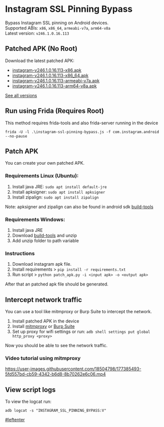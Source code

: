 # Instagram SSL Pinning Bypass

Bypass Instagram SSL pinning on Android devices.  
Supported ABIs: `x86`, `x86_64`, `armeabi-v7a`, `arm64-v8a`  
Latest version: `v246.1.0.16.113`

## Patched APK (No Root)

Download the latest patched APK: 
+ [instagram-v246.1.0.16.113-x86.apk](https://github.com/Eltion/Instagram-SSL-Pinning-Bypass/releases/download/v246.1.0.16.113/instagram-v246.1.0.16.113-x86.apk)
+ [instagram-v246.1.0.16.113-x86_64.apk](https://github.com/Eltion/Instagram-SSL-Pinning-Bypass/releases/download/v246.1.0.16.113/instagram-v246.1.0.16.113-x86_64.apk)
+ [instagram-v246.1.0.16.113-armeabi-v7a.apk](https://github.com/Eltion/Instagram-SSL-Pinning-Bypass/releases/download/v246.1.0.16.113/instagram-v246.1.0.16.113-armeabi-v7a.apk)
+ [instagram-v246.1.0.16.113-arm64-v8a.apk](https://github.com/Eltion/Instagram-SSL-Pinning-Bypass/releases/download/v246.1.0.16.113/instagram-v246.1.0.16.113-arm64-v8a.apk)

[See all versions](https://github.com/Eltion/Instagram-SSL-Pinning-Bypass/releases/)

## Run using Frida (Requires Root)

This method requires frida-tools and also frida-server running in the device
```
frida -U -l .\instagram-ssl-pinning-bypass.js -f com.instagram.android --no-pause
```

## Patch APK

You can create your own patched APK. 


### Requirements Linux (Ubuntu):
1. Install java JRE: `sudo apt install default-jre`
2. Install apksigner: `sudo apt install apksigner`
3. Install zipalign: `sudo apt install zipalign`  

Note: apksigner and zipalign can also be found in android sdk [build-tools](https://dl.google.com/android/repository/build-tools_r30.0.1-linux.zip)

### Requirements Windows:
1. Install java JRE
2. Download [build-tools](https://dl.google.com/android/repository/build-tools_r30.0.1-windows.zip) and unzip
3. Add unzip folder to path variable

### Instructions

1. Download instagram apk file.
2. Install requirements > `pip install -r requirements.txt`
3. Run script > `python patch_apk.py -i <input apk> -o <output apk>`

After that an patched apk file should be generated.

## Intercept network traffic

You can use a tool like mitmproxy or Burp Suite to intercept the network.

1. Install patched APK in the device
2. Install [mitmproxy](https://mitmproxy.org/) or [Burp Suite](https://portswigger.net/burp)
3. Set up proxy for wifi settings or run: `adb shell settings put global http_proxy <proxy>`

Now you should be able to see the network traffic.

### Video tutorial using mitmproxy
https://user-images.githubusercontent.com/18504798/177385493-5fd557bd-cb59-4342-b6d8-8b70262e6c06.mp4


## View script logs
To view the logcat run:
```
adb logcat -s "INSTAGRAM_SSL_PINNING_BYPASS:V"
```

[#leftenter](#leftenter)
